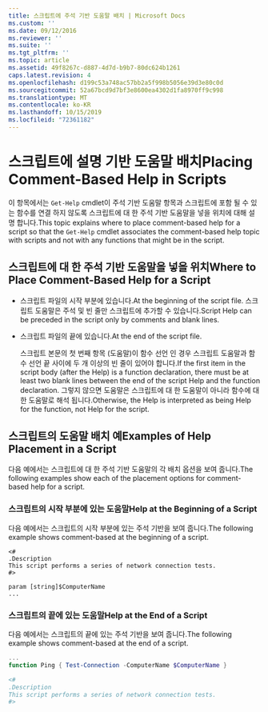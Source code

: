 ```yaml
---
title: 스크립트에 주석 기반 도움말 배치 | Microsoft Docs
ms.custom: ''
ms.date: 09/12/2016
ms.reviewer: ''
ms.suite: ''
ms.tgt_pltfrm: ''
ms.topic: article
ms.assetid: 49f8267c-d887-4d7d-b9b7-80dc624b1261
caps.latest.revision: 4
ms.openlocfilehash: d199c53a748ac57bb2a5f998b5056e39d3e80c0d
ms.sourcegitcommit: 52a67bcd9d7bf3e8600ea4302d1fa8970ff9c998
ms.translationtype: MT
ms.contentlocale: ko-KR
ms.lasthandoff: 10/15/2019
ms.locfileid: "72361182"
---
```

# <a name="placing-comment-based-help-in-scripts"></a><span data-ttu-id="1b1e2-102">스크립트에 설명 기반 도움말 배치</span><span class="sxs-lookup"><span data-stu-id="1b1e2-102">Placing Comment-Based Help in Scripts</span></span>

<span data-ttu-id="1b1e2-103">이 항목에서는 `Get-Help` cmdlet이 주석 기반 도움말 항목과 스크립트에 포함 될 수 있는 함수를 연결 하지 않도록 스크립트에 대 한 주석 기반 도움말을 넣을 위치에 대해 설명 합니다.</span><span class="sxs-lookup"><span data-stu-id="1b1e2-103">This topic explains where to place comment-based help for a script so that the `Get-Help` cmdlet associates the comment-based help topic with scripts and not with any functions that might be in the script.</span></span>

## <a name="where-to-place-comment-based-help-for-a-script"></a><span data-ttu-id="1b1e2-104">스크립트에 대 한 주석 기반 도움말을 넣을 위치</span><span class="sxs-lookup"><span data-stu-id="1b1e2-104">Where to Place Comment-Based Help for a Script</span></span>

- <span data-ttu-id="1b1e2-105">스크립트 파일의 시작 부분에 있습니다.</span><span class="sxs-lookup"><span data-stu-id="1b1e2-105">At the beginning of the script file.</span></span> <span data-ttu-id="1b1e2-106">스크립트 도움말은 주석 및 빈 줄만 스크립트에 추가할 수 있습니다.</span><span class="sxs-lookup"><span data-stu-id="1b1e2-106">Script Help can be preceded in the script only by comments and blank lines.</span></span>

- <span data-ttu-id="1b1e2-107">스크립트 파일의 끝에 있습니다.</span><span class="sxs-lookup"><span data-stu-id="1b1e2-107">At the end of the script file.</span></span>

  <span data-ttu-id="1b1e2-108">스크립트 본문의 첫 번째 항목 (도움말)이 함수 선언 인 경우 스크립트 도움말과 함수 선언 끝 사이에 두 개 이상의 빈 줄이 있어야 합니다.</span><span class="sxs-lookup"><span data-stu-id="1b1e2-108">If the first item in the script body (after the Help) is a function declaration, there must be at least two blank lines between the end of the script Help and the function declaration.</span></span> <span data-ttu-id="1b1e2-109">그렇지 않으면 도움말은 스크립트에 대 한 도움말이 아니라 함수에 대 한 도움말로 해석 됩니다.</span><span class="sxs-lookup"><span data-stu-id="1b1e2-109">Otherwise, the Help is interpreted as being Help for the function, not Help for the script.</span></span>

## <a name="examples-of-help-placement-in-a-script"></a><span data-ttu-id="1b1e2-110">스크립트의 도움말 배치 예</span><span class="sxs-lookup"><span data-stu-id="1b1e2-110">Examples of Help Placement in a Script</span></span>

 <span data-ttu-id="1b1e2-111">다음 예에서는 스크립트에 대 한 주석 기반 도움말의 각 배치 옵션을 보여 줍니다.</span><span class="sxs-lookup"><span data-stu-id="1b1e2-111">The following examples show each of the placement options for comment-based help for a script.</span></span>

### <a name="help-at-the-beginning-of-a-script"></a><span data-ttu-id="1b1e2-112">스크립트의 시작 부분에 있는 도움말</span><span class="sxs-lookup"><span data-stu-id="1b1e2-112">Help at the Beginning of a Script</span></span>

 <span data-ttu-id="1b1e2-113">다음 예에서는 스크립트의 시작 부분에 있는 주석 기반을 보여 줍니다.</span><span class="sxs-lookup"><span data-stu-id="1b1e2-113">The following example shows comment-based at the beginning of a script.</span></span>

```
<#
.Description
This script performs a series of network connection tests.
#>

param [string]$ComputerName
...
```

### <a name="help-at-the-end-of-a-script"></a><span data-ttu-id="1b1e2-114">스크립트의 끝에 있는 도움말</span><span class="sxs-lookup"><span data-stu-id="1b1e2-114">Help at the End of a Script</span></span>

 <span data-ttu-id="1b1e2-115">다음 예에서는 스크립트의 끝에 있는 주석 기반을 보여 줍니다.</span><span class="sxs-lookup"><span data-stu-id="1b1e2-115">The following example shows comment-based at the end of a script.</span></span>

```powershell
...
function Ping { Test-Connection -ComputerName $ComputerName }

<#
.Description
This script performs a series of network connection tests.
#>

```